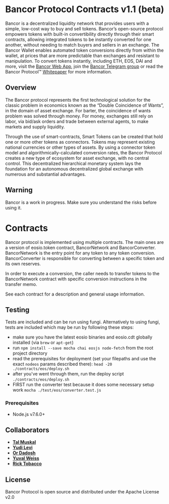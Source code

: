 ﻿# Bancor Protocol Contracts v1.1 (beta)

Bancor is a decentralized liquidity network that provides users with a simple, low-cost way to buy and sell tokens. Bancor’s open-source protocol empowers tokens with built-in convertibility directly through their smart contracts, allowing integrated tokens to be instantly converted for one another, without needing to match buyers and sellers in an exchange. The Bancor Wallet enables automated token conversions directly from within the wallet, at prices that are more predictable than exchanges and resistant to manipulation. To convert tokens instantly, including ETH, EOS, DAI and more, visit the [Bancor Web App](https://www.bancor.network/communities/5a780b3a287443a5cdea2477?utm_source=social&utm_medium=github&utm_content=readme), join the [Bancor Telegram group](https://t.me/bancor) or read the Bancor Protocol™ [Whitepaper](https://www.bancor.network/whitepaper) for more information.

## Overview
The Bancor protocol represents the first technological solution for the classic problem in economics known as the “Double Coincidence of Wants”, in the domain of asset exchange. For barter, the coincidence of wants problem was solved through money. For money, exchanges still rely on labor, via bid/ask orders and trade between external agents, to make markets and supply liquidity. 

Through the use of smart-contracts, Smart Tokens can be created that hold one or more other tokens as connectors. Tokens may represent existing national currencies or other types of assets. By using a connector token model and algorithmically-calculated conversion rates, the Bancor Protocol creates a new type of ecosystem for asset exchange, with no central control. This decentralized hierarchical monetary system lays the foundation for an autonomous decentralized global exchange with numerous and substantial advantages.

## Warning

Bancor is a work in progress. Make sure you understand the risks before using it.

# Contracts

Bancor protocol is implemented using multiple contracts. The main ones are a version of eosio.token contract, BancorNetwork and BancorConverter.
BancorNetwork is the entry point for any token to any token conversion.
BancorConverter is responsible for converting between a specific token and its own reserves.

In order to execute a conversion, the caller needs to transfer tokens to the BancorNetwork contract with specific conversion instructions in the transfer memo.

See each contract for a description and general usage information.

## Testing
Tests are included and can be run using fungi.
Alternatively to using fungi, tests are included which may be run by following these steps:

- make sure you have the latest eosio binaries and eosio.cdt globally installed (via `brew` or `apt-get`)
- run `npm install --save mocha chai eosjs node-fetch` from the root project directory
- read the prerequisites for deployment (set your filepaths and use the exact `nodeos` params described there): `head -20 ./contracts/eos/deploy.sh`
- after you've went through them, run the deploy script `./contracts/eos/deploy.sh`
- FIRST run the converter test because it does some necessary setup work `mocha ./test/eos/converter.test.js`


### Prerequisites
* Node.js v7.6.0+

## Collaborators

* **[Tal Muskal](https://github.com/tmuskal)**
* **[Yudi Levi](https://github.com/yudilevi)**
* **[Or Dadosh](https://github.com/ordd)**
* **[Yuval Weiss](https://github.com/yuval-weiss)**
* **[Rick Tobacco](https://github.com/ricktobacco)**


## License

Bancor Protocol is open source and distributed under the Apache License v2.0
